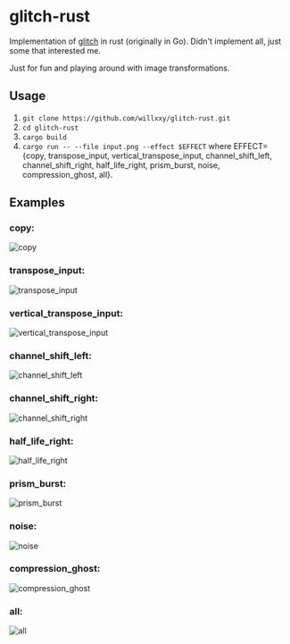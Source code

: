 # glitch-rust

Implementation of [glitch](https://github.com/jpoz/glitch/tree/master?tab=readme-ov-file) in rust (originally in Go). Didn't implement all, just some that interested me.

Just for fun and playing around with image transformations.

## Usage
1. `git clone https://github.com/willxxy/glitch-rust.git`
2. `cd glitch-rust`
3. `cargo build`
4. `cargo run -- --file input.png --effect $EFFECT` where EFFECT={copy, transpose_input, vertical_transpose_input, channel_shift_left, channel_shift_right, half_life_right, prism_burst, noise, compression_ghost, all}.

## Examples

### copy:
![copy](./pngs/output_copy.png)

### transpose_input:
![transpose_input](./pngs/output_transpose_input.png)

### vertical_transpose_input:
![vertical_transpose_input](./pngs/output_vertical_transpose_input.png)

### channel_shift_left:
![channel_shift_left](./pngs/output_channel_shift_left.png)

### channel_shift_right:
![channel_shift_right](./pngs/output_channel_shift_right.png)

### half_life_right:
![half_life_right](./pngs/output_half_life_right.png)

### prism_burst:
![prism_burst](./pngs/output_prism_burst.png)

### noise:
![noise](./pngs/output_noise.png)

### compression_ghost:
![compression_ghost](./pngs/output_compression_ghost.png)

### all:
![all](./pngs/output_all.png)

